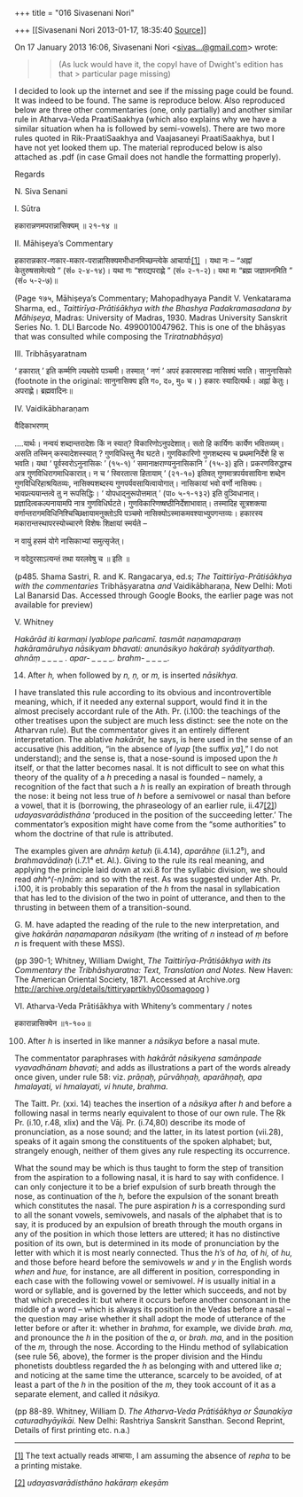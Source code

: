 +++
title = "016 Sivasenani Nori"

+++
[[Sivasenani Nori	2013-01-17, 18:35:40 [Source](https://groups.google.com/g/bvparishat/c/vU7OpO74t4k)]]



On 17 January 2013 16:06, Sivasenani Nori \<[sivas...@gmail.com]()\> wrote:  

> 
> > 
> > 
> > 
> > (As luck would have it, the copyI have of Dwight's edition has that > particular page missing)
> > 
> > 
> > 
> > 
> > 
> > 



I decided to look up the internet and see if the missing page could be found. It was indeed to be found. The same is reproduce below. Also reproduced below are three other commentaries (one, only partially) and another similar rule in Atharva-Veda PraatiSaakhya (which also explains why we have a similar situation when ha is followed by semi-vowels). There are two more rules quoted in Rik-PraatiSaakhya and Vaajasaneyi PraatiSaakhya, but I have not yet looked them up. The material reproduced below is also attached as .pdf (in case Gmail does not handle the formatting properly).



Regards

N. Siva Senani



I. Sūtra



हकारान्नणमपरान्नासिक्यम् ॥ २१-१४ ॥







II. Māhiṣeya’s Commentary



हकारान्नकार-णकार-मकार-परान्नासिक्यमभीधानमिच्छन्त्येके आचार्याः[\[1\]](https://mail.google.com/mail/?shva=1#_ftn1) । यथा नः – “अह्नां केतुरुषसामेत्यग्रे ” (सं० २-४-१४)। यथा णः “शरद्यपराह्णे ” (सं० २-१-२)। यथा मः “ब्रह्म जज्ञामनमिति ” (सं० ५-२-७)॥



(Page १७५, Māhiṣeya’s Commentary; Mahopadhyaya Pandit V. Venkatarama Sharma, ed., *Taittirīya-Prātiśākhya with the Bhashya Padakramasadana by Māhiṣeya*, Madras: University of Madras, 1930. Madras University Sanskrit Series No. 1. DLI Barcode No. 4990010047962. This is one of the bhāṣyas that was consulted while composing the T*riratnabhāṣya*)







III. Tribhāṣyaratnam



‘ हकारात् ’ इति कर्म्मणि ल्यब्लोपे पञ्चमी। तस्मात् ‘ नणं ’ अपरं हकारमारुह्य नासिक्यं भवति। सानुनासिको (footnote in the original: सानुनासिक्य इति ग०, द०, मु० च। ) हकारः स्यादित्यर्थः। अह्नां केतुः। अपराह्णे। ब्रह्मवादिनः॥







IV. Vaidikābharaṇam





वैदिकाभरणम्



....यार्थः। नन्वयं शब्दान्तरादेशः किं न स्यात्? विकारिणोऽनुपदेशात्। सतो हि कार्यिणः कार्येण भवितव्यम्। असति तस्मिन् कस्यादेशस्स्यात् ? गुणविधिस्तु नैव घटते। गुणविकारिणो गुणशब्दस्य च प्रथमानिर्देशे हि स भवति। यथा ‘ पूर्वस्वरोऽनुनासिकः ’ (१५-१) ‘ समानाक्षराण्यनुनासिकानि ’ (१५-३) इति। प्रकरणविरुद्धश्च अत्र गुणविधिरागमाधिकारात्। न च ‘ स्विरतात्स हितायाम् ’ (२१-१०) इतिवत् गुणमात्रपर्यवसायिना शब्देन गुणविधिरिहाश्रयितव्यः, नासिक्यशब्दस्य गुणपर्यवसायित्वायोगात्। नासिकायां भवो वर्णो नासिक्यः। भावप्रत्ययान्तत्वे तु न रूपसिद्धिः। ‘ योपधाद्नुरूपोत्तमात् ’ (पा० ५-१-१३२) इति वुञ्विधानात्। प्रज्ञादित्वकल्पनायामपि नात्र गुणविधिर्घटते। गुणविकारिणष्षष्ठीनिर्देशाभावात्। तस्मादिह सूत्रशक्त्या वर्णान्तरागमविधिनिश्चिच्छिक्षायामनुक्तोऽपि पञ्चमो नासिक्योऽस्माकमवश्याभ्युपगन्तव्यः। हकारस्य मकारान्तस्थापरस्योच्चारणे विशेषः शिक्षायां स्मर्यते –

 न वायुं हसमं योगे नासिकाभ्यां समुत्सृजेत्।

 न वदेदुरसाऽत्यन्तं तथा यरलवेषु च ॥ इति ॥



(p485. Shama Sastri, R. and K. Rangacarya, ed.s; *The Taittirīya-Prātiśākhya with the commentaries* Tribhāṣyaratna *and* Vaidikābharaṇa, New Delhi: Moti Lal Banarsid Das. Accessed through Google Books, the earlier page was not available for preview)





V. Whitney



 *Hakārād iti karmaṇi lyablope pañcamī. tasmāt naṇamaparaṃ hakāramāruhya nāsikyam bhavati: anunāsikyo hakāraḥ syādityarthaḥ. ahnāṃ \_ \_ \_ \_ . apar- \_ \_ \_ \_. brahm- \_ \_ \_ \_.*



14. After *h,* when followed by *n, ṇ,* or *m,* is inserted *nāsikhya.*



 I have translated this rule according to its obvious and incontrovertible meaning, which, if it needed any external support, would find it in the almost precisely accordant rule of the Ath. Pr. (i.100: the teachings of the other treatises upon the subject are much less distinct: see the note on the Atharvan rule). But the commentator gives it an entirely different interpretation. The ablative *hakārāt*, he says, is here used in the sense of an accusative (his addition, “in the absence of *lyap* \[the suffix *ya*\],” I do not understand); and the sense is, that a nose-sound is imposed upon the *h* itself, or that the latter becomes nasal. It is not difficult to see on what this theory of the quality of a *h* preceding a nasal is founded – namely, a recognition of the fact that such a *h* is really an expiration of breath through the nose: it being not less true of *h* before a semivowel or nasal than before a vowel, that it is (borrowing, the phraseology of an earlier rule, ii.47[\[2\]](https://mail.google.com/mail/?shva=1#_ftn2)) *udayasvarādisthāna* ‘produced in the position of the succeeding letter.’ The commentator’s exposition might have come from the “some authorities” to whom the doctrine of that rule is attributed.



 The examples given are *ahnāṃ ketuḥ* (ii.4.14), *aparāhṇe* (ii.1.2⁵), and *brahmavādinaḥ* (i.7.1⁴ et. Al.). Giving to the rule its real meaning, and applying the principle laid down at xxi.8 for the syllabic division, we should read *ahh^(-n)nām*: and so with the rest. As was suggested under Ath. Pr. i.100, it is probably this separation of the *h* from the nasal in syllabication that has led to the division of the two in point of utterance, and then to the thrusting in between them of a transition-sound.



 G. M. have adapted the reading of the rule to the new interpretation, and give *hakārān naṇamaparan nāsikyam* (the writing of *n* instead of *ṃ* before *n* is frequent with these MSS).



(pp 390-1; Whitney, William Dwight, *The Taittirīya-Prātiśākhya with its Commentary the Tribhāshyaratna: Text, Translation and Notes.* New Haven: The American Oriental Society, 1871. Accessed at Archive.org <http://archive.org/details/tittiryaprtikhy00somagoog> )





VI. Atharva-Veda Prātiśākhya with Whiteny’s commentary / notes



हकारान्नासिक्येन ॥१-१००॥



 100. After *h* is inserted in like manner a *nāsikya* before a nasal mute.



 The commentator paraphrases with *hakārāt nāsikyena samānpade vyavadhānam bhavati*; and adds as illustrations a part of the words already once given, under rule 58: viz. *prāṇaḥ, pūrvāhṇaḥ, aparāhṇaḥ, apa hmalayati, vi hmalayati, vi hnute, brahma.*



 The Taitt. Pr. (xxi. 14) teaches the insertion of a *nāsikya* after *h* and before a following nasal in terms nearly equivalent to those of our own rule. The Ṛk Pr. (i.10, r.48, xlix) and the Vāj. Pr. (i.74,80) describe its mode of pronunciation, as a nose sound; and the latter, in its latest portion (vii.28), speaks of it again smong the constituents of the spoken alphabet; but, strangely enough, neither of them gives any rule respecting its occurrence.



 What the sound may be which is thus taught to form the step of transition from the aspiration to a following nasal, it is hard to say with confidence. I can only conjecture it to be a brief expulsion of surb breath through the nose, as continuation of the *h,* before the expulsion of the sonant breath which constitutes the nasal. The pure aspiration *h* is a corresponding surd to all the sonant vowels, semivowels, and nasals of the alphabet that is to say, it is produced by an expulsion of breath through the mouth organs in any of the position in which those letters are uttered; it has no distinctive position of its own, but is determined in its mode of pronunciation by the letter with which it is most nearly connected. Thus the *h’s* of *ha,* of *hi,* of *hu,* and those before heard before the semivowels *w* and *y* in the English words *when* and *hue,* for instance, are all different in position, corresponding in each case with the following vowel or semivowel. *H* is usually initial in a word or syllable, and is governed by the letter which succeeds, and not by that which precedes it: but where it occurs before another consonant in the middle of a word – which is always its position in the Vedas before a nasal – the question may arise whether it shall adopt the mode of utterance of the letter before or after it: whether in *brahma*, for example, we divide *brah. ma,* and pronounce the *h* in the position of the *a*, or *brah. ma*, and in the position of the *m,* through the nose. According to the Hindu method of syllabication (see rule 56, above), the former is the proper division and the Hindu phonetists doubtless regarded the *h* as belonging with and uttered like *a*; and noticing at the same time the utterance, scarcely to be avoided, of at least a part of the *h* in the position of the *m,* they took account of it as a separate element, and called it *nāsikya.*



(pp 88-89. Whitney, William D. *The Atharva-Veda Prātiśākhya* *or Śaunakīya caturadhyāyikāi.* New Delhi: Rashtriya Sanskrit Sansthan. Second Reprint, Details of first printing etc. n.a.)

  

------------------------------------------------------------------------

[\[1\]](https://mail.google.com/mail/?shva=1#_ftnref1) The text actually reads आचायाः, I am assuming the absence of *repha* to be a printing mistake.

[\[2\]](https://mail.google.com/mail/?shva=1#_ftnref2) *udayasvarādisthāno hakāraṃ ekeṣām*









